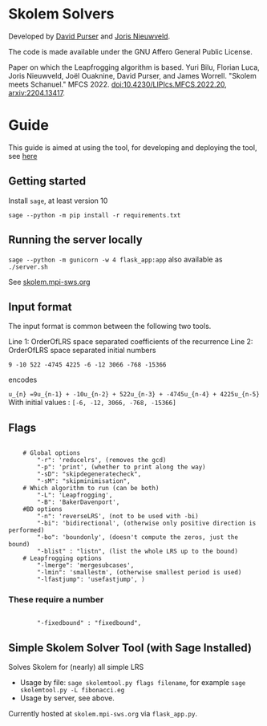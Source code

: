 # Skolem Solvers


Developed by [David Purser](https://www.davidpurser.net/) and [Joris Nieuwveld](https://www.mpi-sws.org/people/jnieuwve/).

The code is made available under the GNU Affero General Public License.

Paper on which the Leapfrogging algorithm is based. Yuri Bilu, Florian Luca, Joris Nieuwveld, Joël Ouaknine, David Purser, and James Worrell. "Skolem meets Schanuel." MFCS 2022. [doi:10.4230/LIPIcs.MFCS.2022.20](http://doi.org/10.4230/LIPIcs.MFCS.2022.20), [arxiv:2204.13417](https://arxiv.org/abs/2204.13417). 

# Guide

This guide is aimed at using the tool, for developing and deploying the tool, see [here](developing.md)

## Getting started 

Install `sage`, at least version 10

`sage --python -m pip install -r requirements.txt`


## Running the server locally

`sage --python -m gunicorn -w 4 flask_app:app` also available as `./server.sh`

See [skolem.mpi-sws.org](https://skolem.mpi-sws.org)

## Input format

The input format is common between the following two tools.

Line 1: OrderOfLRS space separated coefficients of the recurrence
Line 2: OrderOfLRS space separated initial numbers


<code>9 -10 522 -4745 4225
-6 -12 3066 -768 -15366</code>

encodes

`u_{n} =9u_{n-1} + -10u_{n-2} + 522u_{n-3} + -4745u_{n-4} + 4225u_{n-5}`
With initial values : `[-6, -12, 3066, -768, -15366]`

## Flags
<code>
	# Global options
		"-r": 'reducelrs', (removes the gcd)
		"-p": 'print', (whether to print along the way)
		"-sD": "skipdegeneratecheck",
		"-sM": "skipminimisation",
	# Which algorithm to run (can be both)
		"-L": 'Leapfrogging',
		"-B": 'BakerDavenport',
	#BD options
		"-n": 'reverseLRS', (not to be used with -bi)
		"-bi": 'bidirectional', (otherwise only positive direction is performed)
		"-bo": 'boundonly', (doesn't compute the zeros, just the bound)
		"-blist" : "listn", (list the whole LRS up to the bound)
	# Leapfrogging options 
		"-lmerge": 'mergesubcases',
		"-lmin": 'smallestm', (otherwise smallest period is used)
		"-lfastjump": 'usefastjump', )
</code>

### These require a number
<code>
		"-fixedbound" : "fixedbound",
</code>


## Simple Skolem Solver Tool (with Sage Installed)

Solves Skolem for (nearly) all simple LRS

* Usage by file: `sage skolemtool.py flags filename`, for example `sage skolemtool.py -L fibonacci.eg`
* Usage by server, see above.

Currently hosted at `skolem.mpi-sws.org` via `flask_app.py`.








